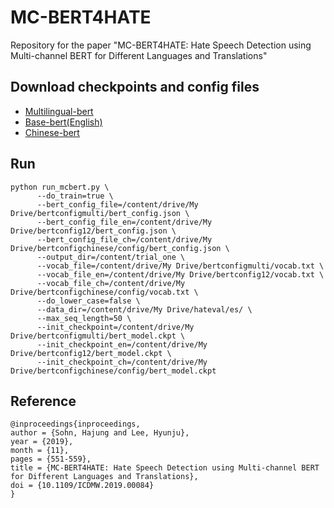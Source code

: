 # MC-BERT4HATE
Repository for the paper "MC-BERT4HATE: Hate Speech Detection using Multi-channel BERT for Different Languages and Translations"

## Download checkpoints and config files
- [Multilingual-bert](https://storage.googleapis.com/bert_models/2018_11_03/multilingual_L-12_H-768_A-12.zip)
- [Base-bert(English)](https://storage.googleapis.com/bert_models/2020_02_20/uncased_L-12_H-768_A-12.zip)
- [Chinese-bert](https://storage.googleapis.com/bert_models/2018_11_03/chinese_L-12_H-768_A-12.zip)

## Run
```
python run_mcbert.py \
      --do_train=true \
      --bert_config_file=/content/drive/My Drive/bertconfigmulti/bert_config.json \
      --bert_config_file_en=/content/drive/My Drive/bertconfig12/bert_config.json \
      --bert_config_file_ch=/content/drive/My Drive/bertconfigchinese/config/bert_config.json \
      --output_dir=/content/trial_one \
      --vocab_file=/content/drive/My Drive/bertconfigmulti/vocab.txt \
      --vocab_file_en=/content/drive/My Drive/bertconfig12/vocab.txt \
      --vocab_file_ch=/content/drive/My Drive/bertconfigchinese/config/vocab.txt \
      --do_lower_case=false \
      --data_dir=/content/drive/My Drive/hateval/es/ \
      --max_seq_length=50 \
      --init_checkpoint=/content/drive/My Drive/bertconfigmulti/bert_model.ckpt \
      --init_checkpoint_en=/content/drive/My Drive/bertconfig12/bert_model.ckpt \
      --init_checkpoint_ch=/content/drive/My Drive/bertconfigchinese/config/bert_model.ckpt
```

## Reference
```
@inproceedings{inproceedings,
author = {Sohn, Hajung and Lee, Hyunju},
year = {2019},
month = {11},
pages = {551-559},
title = {MC-BERT4HATE: Hate Speech Detection using Multi-channel BERT for Different Languages and Translations},
doi = {10.1109/ICDMW.2019.00084}
}
```
